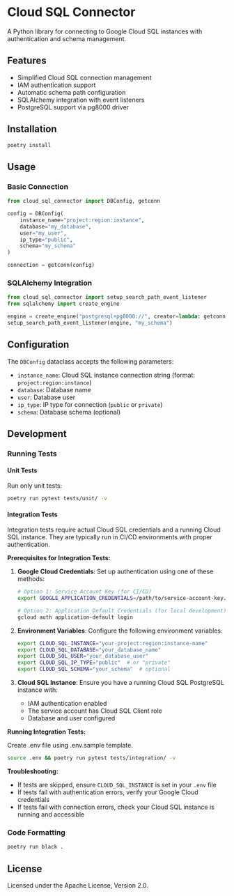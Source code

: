 # Cloud SQL Connector

A Python library for connecting to Google Cloud SQL instances with authentication and schema management.

## Features

- Simplified Cloud SQL connection management
- IAM authentication support
- Automatic schema path configuration
- SQLAlchemy integration with event listeners
- PostgreSQL support via pg8000 driver

## Installation

```bash
poetry install
```

## Usage

### Basic Connection

```python
from cloud_sql_connector import DBConfig, getconn

config = DBConfig(
    instance_name="project:region:instance",
    database="my_database",
    user="my_user",
    ip_type="public",
    schema="my_schema"
)

connection = getconn(config)
```

### SQLAlchemy Integration

```python
from cloud_sql_connector import setup_search_path_event_listener
from sqlalchemy import create_engine

engine = create_engine("postgresql+pg8000://", creator=lambda: getconn(config))
setup_search_path_event_listener(engine, "my_schema")
```

## Configuration

The `DBConfig` dataclass accepts the following parameters:

- `instance_name`: Cloud SQL instance connection string (format: `project:region:instance`)
- `database`: Database name
- `user`: Database user
- `ip_type`: IP type for connection (`public` or `private`)
- `schema`: Database schema (optional)

## Development

### Running Tests

#### Unit Tests

Run only unit tests:
```bash
poetry run pytest tests/unit/ -v
```

#### Integration Tests

Integration tests require actual Cloud SQL credentials and a running Cloud SQL instance. They are typically run in CI/CD environments with proper authentication.

**Prerequisites for Integration Tests:**

1. **Google Cloud Credentials**: Set up authentication using one of these methods:
   ```bash
   # Option 1: Service Account Key (for CI/CD)
   export GOOGLE_APPLICATION_CREDENTIALS=/path/to/service-account-key.json
   
   # Option 2: Application Default Credentials (for local development)
   gcloud auth application-default login
   ```

2. **Environment Variables**: Configure the following environment variables:
   ```bash
   export CLOUD_SQL_INSTANCE="your-project:region:instance-name"
   export CLOUD_SQL_DATABASE="your_database_name"
   export CLOUD_SQL_USER="your_database_user"
   export CLOUD_SQL_IP_TYPE="public"  # or "private"
   export CLOUD_SQL_SCHEMA="your_schema"  # optional
   ```

3. **Cloud SQL Instance**: Ensure you have a running Cloud SQL PostgreSQL instance with:
   - IAM authentication enabled
   - The service account has Cloud SQL Client role
   - Database and user configured

**Running Integration Tests:**

Create .env file using .env.sample template.

```bash
source .env && poetry run pytest tests/integration/ -v
```

**Troubleshooting:**
- If tests are skipped, ensure `CLOUD_SQL_INSTANCE` is set in your `.env` file
- If tests fail with authentication errors, verify your Google Cloud credentials
- If tests fail with connection errors, check your Cloud SQL instance is running and accessible


### Code Formatting

```bash
poetry run black .
```

## License

Licensed under the Apache License, Version 2.0.
